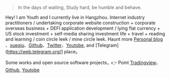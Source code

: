 > In the days of waiting,
> Study hard, be humble and behave.


Hey! I am Youth and I currently live in Hangzhou. Internet industry practitioners / undertaking corporate website construction + corporate overseas business + DEFI application development / lying flat currency + US stock investment + self-media sharing investment life + travel + reading and learning / coin circle leek / mine circle leek. Haunt more [Personal blog ](https://youthtrading.github.io/)、[xueqiu](https://xueqiu.com/
)、[Github](http://github.com/huangxinglong)、[Twitter](https://twitter.com/younger37778291
)、[Youtobe](https://www.youtube.com/channel/UC01NeFUzaBHHWys4lnAHsXQ), and [Telegram](https://web.telegram.org/] place。


Some works and open source software projects，👉 Point [Tradingview](https://cn.tradingview.com/u/huangxinglong/)、[Github](http://github.com/huangxinglong), [Youtobe](https://www.youtube.com/channel/UC01NeFUzaBHHWys4lnAHsXQ)



